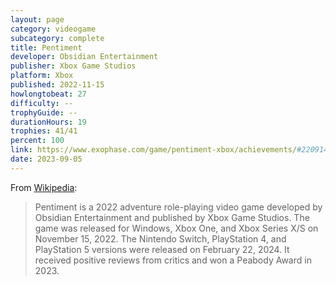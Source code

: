 ```yaml
---
layout: page
category: videogame
subcategory: complete
title: Pentiment
developer: Obsidian Entertainment
publisher: Xbox Game Studios
platform: Xbox
published: 2022-11-15
howlongtobeat: 27
difficulty: --
trophyGuide: --
durationHours: 19
trophies: 41/41
percent: 100
link: https://www.exophase.com/game/pentiment-xbox/achievements/#2209141
date: 2023-09-05
---
```


From [Wikipedia](https://en.wikipedia.org/wiki/Pentiment_(video_game)):

> Pentiment is a 2022 adventure role-playing video game developed by Obsidian Entertainment and published by Xbox Game Studios. The game was released for Windows, Xbox One, and Xbox Series X/S on November 15, 2022. The Nintendo Switch, PlayStation 4, and PlayStation 5 versions were released on February 22, 2024. It received positive reviews from critics and won a Peabody Award in 2023.
